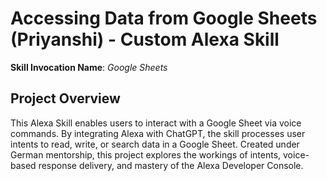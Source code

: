 # Accessing Data from Google Sheets (Priyanshi) - Custom Alexa Skill  
**Skill Invocation Name**: *Google Sheets*

## Project Overview  
This Alexa Skill enables users to interact with a Google Sheet via voice commands. By integrating Alexa with ChatGPT, the skill processes user intents to read, write, or search data in a Google Sheet. Created under German mentorship, this project explores the workings of intents, voice-based response delivery, and mastery of the Alexa Developer Console.
